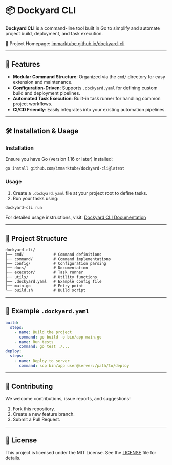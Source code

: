 # 📦 Dockyard CLI

**Dockyard CLI** is a command-line tool built in Go to simplify and automate project build, deployment, and task execution.

🔗 Project Homepage: [immarktube.github.io/dockyard-cli](https://immarktube.github.io/dockyard-cli/)

---

## 🚀 Features

- **Modular Command Structure**: Organized via the `cmd/` directory for easy extension and maintenance.
- **Configuration-Driven**: Supports `.dockyard.yaml` for defining custom build and deployment pipelines.
- **Automated Task Execution**: Built-in task runner for handling common project workflows.
- **CI/CD Friendly**: Easily integrates into your existing automation pipelines.

---

## 🛠️ Installation & Usage

### Installation

Ensure you have Go (version 1.16 or later) installed:

```bash
go install github.com/immarktube/dockyard-cli@latest
```

### Usage

1. Create a `.dockyard.yaml` file at your project root to define tasks.
2. Run your tasks using:

```bash
dockyard-cli run
```

For detailed usage instructions, visit: [Dockyard CLI Documentation](https://github.com/immarktube/dockyard-cli/wiki)

---

## 📁 Project Structure

```
dockyard-cli/
├── cmd/             # Command definitions
├── command/         # Command implementations
├── config/          # Configuration parsing
├── docs/            # Documentation
├── executor/        # Task runner
├── utils/           # Utility functions
├── .dockyard.yaml   # Example config file
├── main.go          # Entry point
└── build.sh         # Build script
```

---

## 📄 Example `.dockyard.yaml`

```yaml
build:
  steps:
    - name: Build the project
      command: go build -o bin/app main.go
    - name: Run tests
      command: go test ./...
deploy:
  steps:
    - name: Deploy to server
      command: scp bin/app user@server:/path/to/deploy
```

---

## 🤝 Contributing

We welcome contributions, issue reports, and suggestions!

1. Fork this repository.
2. Create a new feature branch.
3. Submit a Pull Request.

---

## 📄 License

This project is licensed under the MIT License. See the [LICENSE](https://github.com/immarktube/dockyard-cli/blob/main/LICENSE) file for details.
